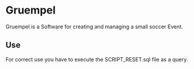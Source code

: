 # Gruempel
Gruempel is a Software for creating and managing a small soccer Event.

## Use
For correct use you have to execute the SCRIPT_RESET.sql file as a query.
